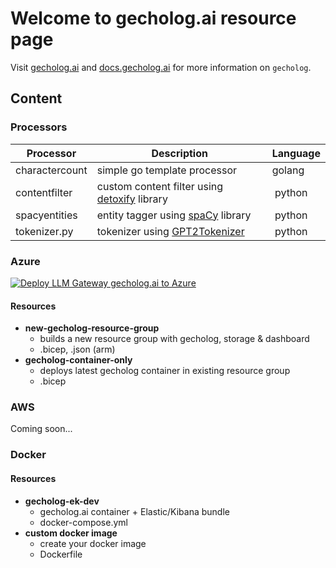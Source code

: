 # Welcome to gecholog.ai resource page

Visit [gecholog.ai](https://www.gecholog.ai) and [docs.gecholog.ai](https://docs.gecholog.ai) for more information on `gecholog`.

## Content

### Processors
 
| Processor | Description | Language |
|----------|----------|----------|
| charactercount | simple go template processor | golang |
| contentfilter | custom content filter using [detoxify](https://github.com/unitaryai/detoxify) library | python |
| spacyentities | entity tagger using [spaCy](https://spacy.io) library | python |
| tokenizer.py | tokenizer using [GPT2Tokenizer](https://huggingface.co/docs/transformers/model_doc/gpt2#transformers.GPT2Tokenizer) | python |

### Azure

[![Deploy LLM Gateway gecholog.ai to Azure](http://azuredeploy.net/deploybutton.png)](https://portal.azure.com/#create/Microsoft.Template/uri/https%3A%2F%2Fraw.githubusercontent.com%2Fdirektoren%2Fgecholog_resources%2Fmain%2Fazure%2Fnew-gecholog-resource-group%2Fnew-gecholog-resource-group.json)

#### Resources

- **new-gecholog-resource-group**
    - builds a new resource group with gecholog, storage & dashboard
    - .bicep, .json (arm)
- **gecholog-container-only**
    - deploys latest gecholog container in existing resource group
    - .bicep


### AWS

Coming soon...

### Docker

#### Resources

- **gecholog-ek-dev**
    - gecholog.ai container + Elastic/Kibana bundle
    - docker-compose.yml
- **custom docker image**
    - create your docker image
    - Dockerfile


